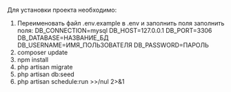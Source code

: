 Для установки проекта необходимо:
1. Переименовать файл .env.example в .env и заполнить поля заполнить поля:
DB_CONNECTION=mysql
DB_HOST=127.0.0.1
DB_PORT=3306
DB_DATABASE=НАЗВАНИЕ_БД
DB_USERNAME=ИМЯ_ПОЛЬЗОВАТЕЛЯ
DB_PASSWORD=ПАРОЛЬ
2. composer update
3. npm install
4. php artisan migrate
5. php artisan db:seed
6. php artisan schedule:run >>/nul 2>&1